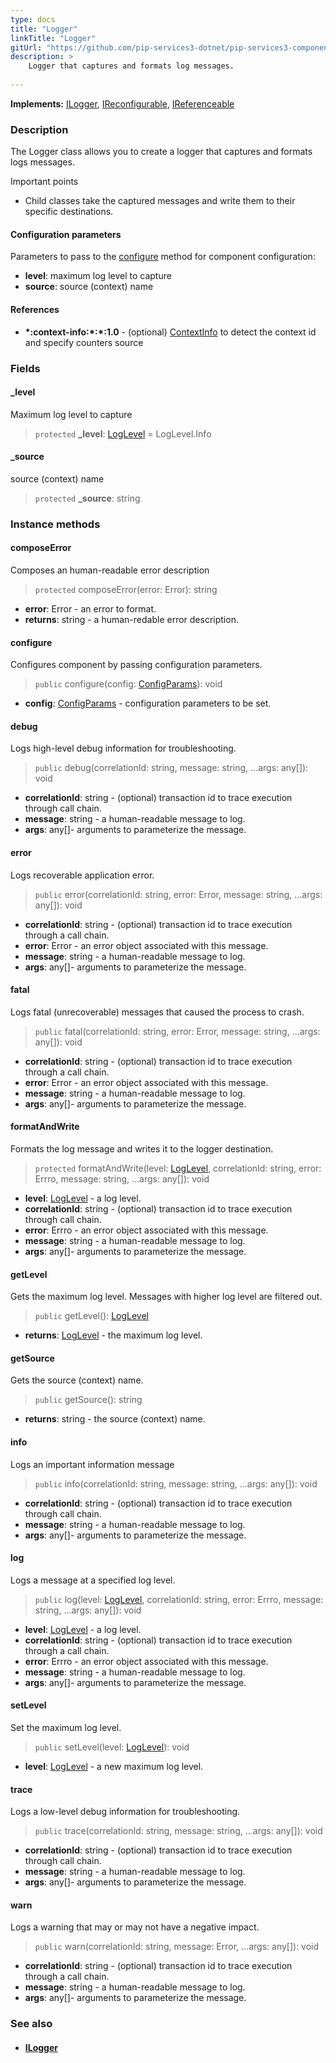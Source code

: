 ```yaml
---
type: docs
title: "Logger"
linkTitle: "Logger"
gitUrl: "https://github.com/pip-services3-dotnet/pip-services3-components-dotnet"
description: >
    Logger that captures and formats log messages.
    
---
```


**Implements:** [ILogger](../ilogger), [IReconfigurable](../../../commons/config/ireconfigurable), [IReferenceable](../../../commons/refer/ireferenceable)

### Description

The Logger class allows you to create a logger that captures and formats logs messages.

Important points

- Child classes take the captured messages and write them to their specific destinations.

#### Configuration parameters
Parameters to pass to the [configure](#configure) method for component configuration:
 
- **level**: maximum log level to capture
- **source**: source (context) name

#### References
- **\*:context-info:\*:\*:1.0** - (optional) [ContextInfo](../../info/context_info) to detect the context id and specify counters source

### Fields

<span class="hide-title-link">

#### _level
Maximum log level to capture
> `protected` **_level**: [LogLevel](../log_level) = LogLevel.Info


#### _source
source (context) name
> `protected` **_source**: string

</span>


### Instance methods

#### composeError
Composes an human-readable error description

> `protected` composeError(error: Error): string

- **error**: Error - an error to format.
- **returns**: string - a human-redable error description.


#### configure
Configures component by passing configuration parameters.

> `public` configure(config: [ConfigParams](../../../commons/config/config_params)): void

- **config**: [ConfigParams](../../../commons/config/config_params) - configuration parameters to be set.


#### debug
Logs high-level debug information for troubleshooting.

> `public` debug(correlationId: string, message: string, ...args: any[]): void

- **correlationId**: string - (optional) transaction id to trace execution through call chain.
- **message**: string - a human-readable message to log.
- **args**: any[]- arguments to parameterize the message.



#### error
Logs recoverable application error.

> `public` error(correlationId: string, error: Error, message: string, ...args: any[]): void

- **correlationId**: string - (optional) transaction id to trace execution through a call chain.
- **error**: Error - an error object associated with this message.
- **message**: string - a human-readable message to log.
- **args**: any[]- arguments to parameterize the message.



#### fatal
Logs fatal (unrecoverable) messages that caused the process to crash.

> `public` fatal(correlationId: string, error: Error, message: string, ...args: any[]): void

- **correlationId**: string - (optional) transaction id to trace execution through a call chain.
- **error**: Error - an error object associated with this message.
- **message**: string - a human-readable message to log.
- **args**: any[]- arguments to parameterize the message.



#### formatAndWrite
Formats the log message and writes it to the logger destination.

> `protected` formatAndWrite(level: [LogLevel](../log_level), correlationId: string, error: Errro, message: string, ...args: any[]): void

- **level**: [LogLevel](../log_level) - a log level.
- **correlationId**: string - (optional) transaction id to trace execution through call chain.
- **error**: Errro - an error object associated with this message.
- **message**: string - a human-readable message to log.
- **args**: any[]- arguments to parameterize the message.



#### getLevel
Gets the maximum log level. Messages with higher log level are filtered out.

> `public` getLevel(): [LogLevel](../log_level)

- **returns**: [LogLevel](../log_level) -  the maximum log level.


#### getSource
Gets the source (context) name.

> `public` getSource(): string

- **returns**: string -  the source (context) name.


#### info
Logs an important information message

> `public` info(correlationId: string, message: string, ...args: any[]): void

- **correlationId**: string - (optional) transaction id to trace execution through call chain.
- **message**: string - a human-readable message to log.
- **args**: any[]- arguments to parameterize the message.



#### log
Logs a message at a specified log level.

> `public` log(level: [LogLevel](../log_level), correlationId: string, error: Errro, message: string, ...args: any[]): void

- **level**: [LogLevel](../log_level) - a log level.
- **correlationId**: string - (optional) transaction id to trace execution through a call chain.
- **error**: Errro - an error object associated with this message.
- **message**: string - a human-readable message to log.
- **args**: any[]- arguments to parameterize the message.



#### setLevel
Set the maximum log level.

> `public` setLevel(level: [LogLevel](../log_level)): void

- **level**: [LogLevel](../log_level) - a new maximum log level.


#### trace
Logs a low-level debug information for troubleshooting.

> `public` trace(correlationId: string, message: string, ...args: any[]): void

- **correlationId**: string - (optional) transaction id to trace execution through call chain.
- **message**: string - a human-readable message to log.
- **args**: any[]- arguments to parameterize the message.


#### warn
Logs a warning that may or may not have a negative impact.

> `public` warn(correlationId: string, message: Error, ...args: any[]): void

- **correlationId**: string - (optional) transaction id to trace execution through a call chain.
- **message**: string - a human-readable message to log.
- **args**: any[]- arguments to parameterize the message.



### See also
- #### [ILogger](../ilogger)
